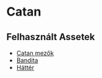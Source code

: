 # Catan

## Felhasznált Assetek
- [Catan mezők](https://opengameart.org/content/settlers-kit)
- [Bandita](https://pixabay.com/illustrations/mafia-gangsters-people-silhouette-3153020/)
- [Háttér](https://pixabay.com/photos/seascape-ocean-waves-ocean-sea-4788749/)
